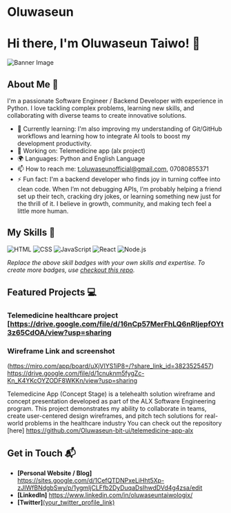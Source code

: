 # Oluwaseun
# Hi there, I'm Oluwaseun Taiwo! 👋

![Banner Image](your_banner_image_url_here)

## About Me 🚀

I'm a passionate Software Engineer / Backend Developer with experience in Python. I love tackling complex problems, learning new skills, and collaborating with diverse teams to create innovative solutions.

- 🌱 Currently learning:  I'm also improving my understanding of Git/GitHub workflows and learning how to integrate AI tools to boost my development productivity.
- 🔭 Working on: Telemedicine app (alx project)
- 🌍 Languages: Python and English Language 
- 📫 How to reach me: t.oluwaseunofficial@gmail.com, 07080855371
- ⚡ Fun fact: I'm a backend developer who finds joy in turning coffee into clean code. When I’m not debugging APIs, I’m probably helping a friend set up their tech, cracking dry jokes, or learning something new just for the thrill of it. I believe in growth, community, and making tech feel a little more human.

## My Skills 🧠

![HTML](https://img.shields.io/badge/-HTML-E34F26?style=flat-square&logo=html5&logoColor=white)
![CSS](https://img.shields.io/badge/-CSS-1572B6?style=flat-square&logo=css3&logoColor=white)
![JavaScript](https://img.shields.io/badge/-JavaScript-F7DF1E?style=flat-square&logo=javascript&logoColor=black)
![React](https://img.shields.io/badge/-React-61DAFB?style=flat-square&logo=react&logoColor=black)
![Node.js](https://img.shields.io/badge/-Node.js-339933?style=flat-square&logo=node.js&logoColor=white)

*Replace the above skill badges with your own skills and expertise. To create more badges, use [checkout this repo](https://github.com/alexandresanlim/Badges4-README.md-Profile).*

## Featured Projects 💻

### Telemedicine healthcare project [https://drive.google.com/file/d/16nCp57MerFhLQ6nRIjepfOYt3z65CdOA/view?usp=sharing

### Wireframe Link and screenshot
(https://miro.com/app/board/uXjVIYS1iP8=/?share_link_id=3823525457)
https://drive.google.com/file/d/1cnuknm5fygZc-Kn_K4YKcOYZODF8WKKn/view?usp=sharing

Telemedicine App (Concept Stage) is a telehealth solution wireframe and concept presentation developed as part of the ALX Software Engineering program. This project demonstrates my ability to collaborate in teams, create user-centered design wireframes, and pitch tech solutions for real-world problems in the healthcare industry You can check out the repository [here] https://github.com/Oluwaseun-bit-ui/telemedicine-app-alx

## Get in Touch 📬

- **[Personal Website / Blog]** https://sites.google.com/d/1CefQTDNPxeLiHht5Xp-zJIWfBNdgbSwy/p/1ygmIjCLFfb2DyDuqaDsIhwdDVd4g4zsa/edit
- **[LinkedIn]** https://www.linkedin.com/in/oluwaseuntaiwologix/
- **[Twitter]**[(your_twitter_profile_link)](https://x.com/oluwaseun_30005)


